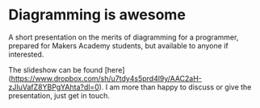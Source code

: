 # Diagramming is awesome

A short presentation on the merits of diagramming for a programmer, 
prepared for Makers Academy students, but available to anyone if interested.

The slideshow can be found [here] (https://www.dropbox.com/sh/u7tdy4s5prd4l9y/AAC2aH-zJIuVafZ8YBPgYAhta?dl=0).
I am more than happy to discuss or give the presentation, just get in touch.
